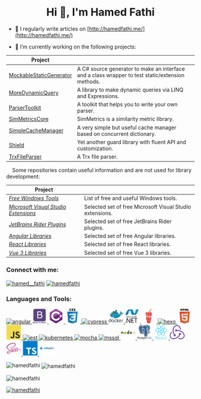 <h1 align="center">Hi 👋, I'm Hamed Fathi</h1>

* 📝 I regularly write articles on [http://hamedfathi.me/](http://hamedfathi.me/)

* 🔭 I’m currently working on the following projects: 

|Project||
|---|---|
|[MockableStaticGenerator](https://github.com/HamedFathi/MockableStaticGenerator)|A C# source generator to make an interface and a class wrapper to test static/extension methods.|
|[MoreDynamicQuery](https://github.com/HamedFathi/MoreDynamicQuery)|A library to make dynamic queries via LINQ and Expressions.|
|[ParserToolkit](https://github.com/HamedFathi/ParserToolkit)|A toolkit that helps you to write your own parser.|
|[SimMetricsCore](https://github.com/HamedFathi/SimMetricsCore)|SimMetrics is a similarity metric library.|
|[SimpleCacheManager](https://github.com/HamedFathi/SimpleCacheManager)|A very simple but useful cache manager based on concurrent dictionary.|
|[Shield](https://github.com/HamedFathi/Shield)|Yet another guard library with fluent API and customization.|
|[TrxFileParser](https://github.com/HamedFathi/TrxFileParser)|A Trx file parser.|

&nbsp;&nbsp;&nbsp;&nbsp;Some repositories contain useful information and are not used for library development:

|Project||
|---|---|
|[_Free Windows Tools_](https://github.com/HamedFathi/free-windows-tools)|List of free and useful Windows tools.|
|[_Microsoft Visual Studio Extensions_](https://github.com/HamedFathi/VisualStudioExtensions)|Selected set of free Microsoft Visual Studio extensions.|
|[_JetBrains Rider Plugins_](https://github.com/HamedFathi/JetBrainsRiderPlugins)|Selected set of free JetBrains Rider plugins.|
|[_Angular Libraries_](https://github.com/HamedFathi/AngularFrameworkLibs)|Selected set of free Angular libraries.|
|[_React Libraries_](https://github.com/HamedFathi/ReactFrameworkLibs)|Selected set of free React libraries.|
|[_Vue 3 Libraries_](https://github.com/HamedFathi/VueFrameworkLibs)|Selected set of free Vue 3 libraries.|

<h3 align="left">Connect with me:</h3>
<p align="left">
<a href="https://twitter.com/hamed__fathi" target="blank"><img align="center" src="https://raw.githubusercontent.com/rahuldkjain/github-profile-readme-generator/master/src/images/icons/Social/twitter.svg" alt="hamed__fathi" height="30" width="40" /></a>
<a href="https://linkedin.com/in/hamedfathi" target="blank"><img align="center" src="https://raw.githubusercontent.com/rahuldkjain/github-profile-readme-generator/master/src/images/icons/Social/linked-in-alt.svg" alt="hamedfathi" height="30" width="40" /></a>
</p>

<h3 align="left">Languages and Tools:</h3>
<p align="left"> <a href="https://angular.io" target="_blank"> <img src="https://angular.io/assets/images/logos/angular/angular.svg" alt="angular" width="40" height="40"/> </a> <a href="https://getbootstrap.com" target="_blank"> <img src="https://raw.githubusercontent.com/devicons/devicon/master/icons/bootstrap/bootstrap-plain-wordmark.svg" alt="bootstrap" width="40" height="40"/> </a> <a href="https://www.w3schools.com/cs/" target="_blank"> <img src="https://raw.githubusercontent.com/devicons/devicon/master/icons/csharp/csharp-original.svg" alt="csharp" width="40" height="40"/> </a> <a href="https://www.w3schools.com/css/" target="_blank"> <img src="https://raw.githubusercontent.com/devicons/devicon/master/icons/css3/css3-original-wordmark.svg" alt="css3" width="40" height="40"/> </a> <a href="https://www.cypress.io" target="_blank"> <img src="https://raw.githubusercontent.com/simple-icons/simple-icons/6e46ec1fc23b60c8fd0d2f2ff46db82e16dbd75f/icons/cypress.svg" alt="cypress" width="40" height="40"/> </a> <a href="https://www.docker.com/" target="_blank"> <img src="https://raw.githubusercontent.com/devicons/devicon/master/icons/docker/docker-original-wordmark.svg" alt="docker" width="40" height="40"/> </a> <a href="https://dotnet.microsoft.com/" target="_blank"> <img src="https://raw.githubusercontent.com/devicons/devicon/master/icons/dot-net/dot-net-original-wordmark.svg" alt="dotnet" width="40" height="40"/> </a> <a href="https://gulpjs.com" target="_blank"> <img src="https://raw.githubusercontent.com/devicons/devicon/master/icons/gulp/gulp-plain.svg" alt="gulp" width="40" height="40"/> </a> <a href="hexo.io/" target="_blank"> <img src="https://www.vectorlogo.zone/logos/hexoio/hexoio-icon.svg" alt="hexo" width="40" height="40"/> </a> <a href="https://www.w3.org/html/" target="_blank"> <img src="https://raw.githubusercontent.com/devicons/devicon/master/icons/html5/html5-original-wordmark.svg" alt="html5" width="40" height="40"/> </a> <a href="https://developer.mozilla.org/en-US/docs/Web/JavaScript" target="_blank"> <img src="https://raw.githubusercontent.com/devicons/devicon/master/icons/javascript/javascript-original.svg" alt="javascript" width="40" height="40"/> </a> <a href="https://jestjs.io" target="_blank"> <img src="https://www.vectorlogo.zone/logos/jestjsio/jestjsio-icon.svg" alt="jest" width="40" height="40"/> </a> <a href="https://kubernetes.io" target="_blank"> <img src="https://www.vectorlogo.zone/logos/kubernetes/kubernetes-icon.svg" alt="kubernetes" width="40" height="40"/> </a> <a href="https://mochajs.org" target="_blank"> <img src="https://www.vectorlogo.zone/logos/mochajs/mochajs-icon.svg" alt="mocha" width="40" height="40"/> </a> <a href="https://www.microsoft.com/en-us/sql-server" target="_blank"> <img src="https://www.svgrepo.com/show/303229/microsoft-sql-server-logo.svg" alt="mssql" width="40" height="40"/> </a> <a href="https://nodejs.org" target="_blank"> <img src="https://raw.githubusercontent.com/devicons/devicon/master/icons/nodejs/nodejs-original-wordmark.svg" alt="nodejs" width="40" height="40"/> </a> <a href="https://www.postgresql.org" target="_blank"> <img src="https://raw.githubusercontent.com/devicons/devicon/master/icons/postgresql/postgresql-original-wordmark.svg" alt="postgresql" width="40" height="40"/> </a> <a href="https://reactjs.org/" target="_blank"> <img src="https://raw.githubusercontent.com/devicons/devicon/master/icons/react/react-original-wordmark.svg" alt="react" width="40" height="40"/> </a> <a href="https://redux.js.org" target="_blank"> <img src="https://raw.githubusercontent.com/devicons/devicon/master/icons/redux/redux-original.svg" alt="redux" width="40" height="40"/> </a> <a href="https://sass-lang.com" target="_blank"> <img src="https://raw.githubusercontent.com/devicons/devicon/master/icons/sass/sass-original.svg" alt="sass" width="40" height="40"/> </a> <a href="https://www.typescriptlang.org/" target="_blank"> <img src="https://raw.githubusercontent.com/devicons/devicon/master/icons/typescript/typescript-original.svg" alt="typescript" width="40" height="40"/> </a> <a href="https://webpack.js.org" target="_blank"> <img src="https://raw.githubusercontent.com/devicons/devicon/d00d0969292a6569d45b06d3f350f463a0107b0d/icons/webpack/webpack-original-wordmark.svg" alt="webpack" width="40" height="40"/> </a> </p>

<p><img align="left" src="https://github-readme-stats.vercel.app/api/top-langs?username=hamedfathi&show_icons=true&locale=en&layout=compact" alt="hamedfathi" /></p>

<p>&nbsp;<img align="center" src="https://github-readme-stats.vercel.app/api?username=hamedfathi&show_icons=true&locale=en" alt="hamedfathi" /></p>

<p><img align="center" src="https://github-readme-streak-stats.herokuapp.com/?user=hamedfathi&" alt="hamedfathi" /></p>

<p align="left"> <a href="https://github.com/ryo-ma/github-profile-trophy"><img src="https://github-profile-trophy.vercel.app/?username=hamedfathi" alt="hamedfathi" /></a> </p>
